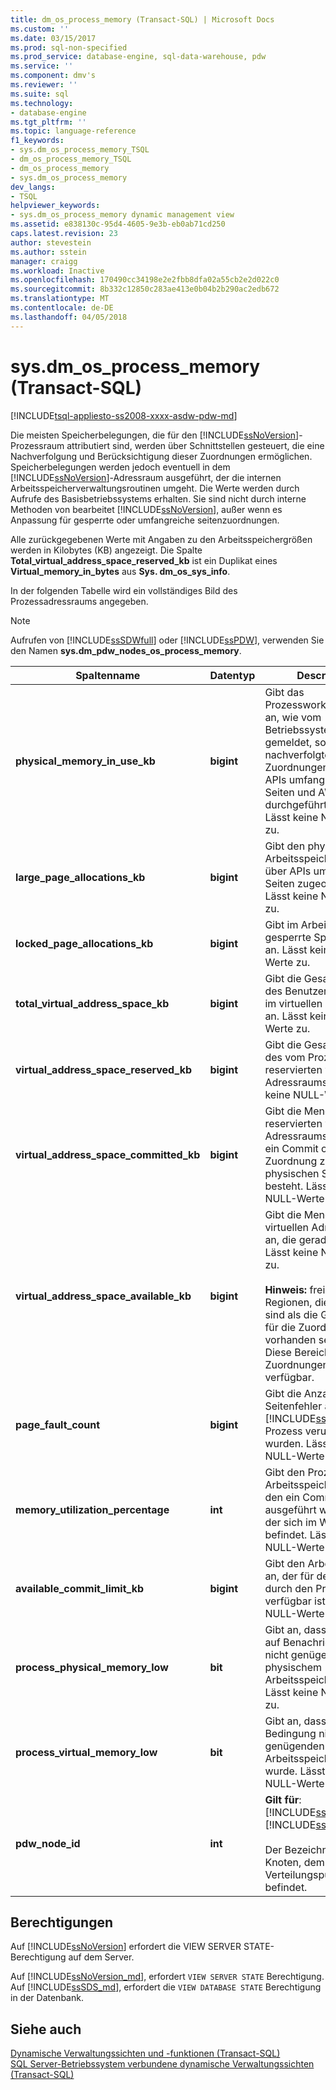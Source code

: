 ```yaml
---
title: dm_os_process_memory (Transact-SQL) | Microsoft Docs
ms.custom: ''
ms.date: 03/15/2017
ms.prod: sql-non-specified
ms.prod_service: database-engine, sql-data-warehouse, pdw
ms.service: ''
ms.component: dmv's
ms.reviewer: ''
ms.suite: sql
ms.technology:
- database-engine
ms.tgt_pltfrm: ''
ms.topic: language-reference
f1_keywords:
- sys.dm_os_process_memory_TSQL
- dm_os_process_memory_TSQL
- dm_os_process_memory
- sys.dm_os_process_memory
dev_langs:
- TSQL
helpviewer_keywords:
- sys.dm_os_process_memory dynamic management view
ms.assetid: e838130c-95d4-4605-9e3b-eb0ab71cd250
caps.latest.revision: 23
author: stevestein
ms.author: sstein
manager: craigg
ms.workload: Inactive
ms.openlocfilehash: 170490cc34198e2e2fbb8dfa02a55cb2e2d022c0
ms.sourcegitcommit: 8b332c12850c283ae413e0b04b2b290ac2edb672
ms.translationtype: MT
ms.contentlocale: de-DE
ms.lasthandoff: 04/05/2018
---
```

# <a name="sysdmosprocessmemory-transact-sql"></a>sys.dm_os_process_memory (Transact-SQL)
[!INCLUDE[tsql-appliesto-ss2008-xxxx-asdw-pdw-md](../../includes/tsql-appliesto-ss2008-xxxx-asdw-pdw-md.md)]

  Die meisten Speicherbelegungen, die für den [!INCLUDE[ssNoVersion](../../includes/ssnoversion-md.md)]-Prozessraum attributiert sind, werden über Schnittstellen gesteuert, die eine Nachverfolgung und Berücksichtigung dieser Zuordnungen ermöglichen. Speicherbelegungen werden jedoch eventuell in dem [!INCLUDE[ssNoVersion](../../includes/ssnoversion-md.md)]-Adressraum ausgeführt, der die internen Arbeitsspeicherverwaltungsroutinen umgeht. Die Werte werden durch Aufrufe des Basisbetriebssystems erhalten. Sie sind nicht durch interne Methoden von bearbeitet [!INCLUDE[ssNoVersion](../../includes/ssnoversion-md.md)], außer wenn es Anpassung für gesperrte oder umfangreiche seitenzuordnungen.  
  
 Alle zurückgegebenen Werte mit Angaben zu den Arbeitsspeichergrößen werden in Kilobytes (KB) angezeigt. Die Spalte **Total_virtual_address_space_reserved_kb** ist ein Duplikat eines **Virtual_memory_in_bytes** aus **Sys. dm_os_sys_info**.  
  
 In der folgenden Tabelle wird ein vollständiges Bild des Prozessadressraums angegeben.  
  
> [!NOTE]  
>  Aufrufen von [!INCLUDE[ssSDWfull](../../includes/sssdwfull-md.md)] oder [!INCLUDE[ssPDW](../../includes/sspdw-md.md)], verwenden Sie den Namen **sys.dm_pdw_nodes_os_process_memory**.  
  
|Spaltenname|Datentyp|Description|  
|-----------------|---------------|-----------------|  
|**physical_memory_in_use_kb**|**bigint**|Gibt das Prozessworkingset in KB an, wie vom Betriebssystem gemeldet, sowie nachverfolgte Zuordnungen, die über APIs umfangreicher Seiten und AWE-APIs durchgeführt wurden. Lässt keine NULL-Werte zu.|  
|**large_page_allocations_kb**|**bigint**|Gibt den physischen Arbeitsspeicher an, der über APIs umfangreicher Seiten zugeordnet wird. Lässt keine NULL-Werte zu.|  
|**locked_page_allocations_kb**|**bigint**|Gibt im Arbeitsspeicher gesperrte Speicherseiten an. Lässt keine NULL-Werte zu.|  
|**total_virtual_address_space_kb**|**bigint**|Gibt die Gesamtgröße des Benutzermodusteils im virtuellen Adressraum an. Lässt keine NULL-Werte zu.|  
|**virtual_address_space_reserved_kb**|**bigint**|Gibt die Gesamtmenge des vom Prozess reservierten virtuellem Adressraums an. Lässt keine NULL-Werte zu.|  
|**virtual_address_space_committed_kb**|**bigint**|Gibt die Menge des reservierten virtuellen Adressraums an, für die ein Commit oder eine Zuordnung zu physischen Seiten besteht. Lässt keine NULL-Werte zu.|  
|**virtual_address_space_available_kb**|**bigint**|Gibt die Menge an virtuellen Adressräumen an, die gerade frei sind. Lässt keine NULL-Werte zu.<br /><br /> **Hinweis:** frei von Regionen, die kleiner sind als die Granularität für die Zuordnung vorhanden sein kann. Diese Bereiche sind für Zuordnungen nicht verfügbar.|  
|**page_fault_count**|**bigint**|Gibt die Anzahl der Seitenfehler an, die vom [!INCLUDE[ssNoVersion](../../includes/ssnoversion-md.md)]-Prozess verursacht wurden. Lässt keine NULL-Werte zu.|  
|**memory_utilization_percentage**|**int**|Gibt den Prozentwert des Arbeitsspeichers an, für den ein Commit ausgeführt wurde und der sich im Workingset befindet. Lässt keine NULL-Werte zu.|  
|**available_commit_limit_kb**|**bigint**|Gibt den Arbeitsspeicher an, der für den Commit durch den Prozess verfügbar ist. Lässt keine NULL-Werte zu.|  
|**process_physical_memory_low**|**bit**|Gibt an, dass der Prozess auf Benachrichtigung zu nicht genügend physischem Arbeitsspeicher reagiert. Lässt keine NULL-Werte zu.|  
|**process_virtual_memory_low**|**bit**|Gibt an, dass eine Bedingung nicht genügenden virtuellen Arbeitsspeichers erkannt wurde. Lässt keine NULL-Werte zu.|  
|**pdw_node_id**|**int**|**Gilt für**: [!INCLUDE[ssSDWfull](../../includes/sssdwfull-md.md)], [!INCLUDE[ssPDW](../../includes/sspdw-md.md)]<br /><br /> Der Bezeichner für den Knoten, dem auf diesem Verteilungspunkt befindet.|  
  
## <a name="permissions"></a>Berechtigungen  
 Auf [!INCLUDE[ssNoVersion](../../includes/ssnoversion-md.md)] erfordert die VIEW SERVER STATE-Berechtigung auf dem Server.  
  
Auf [!INCLUDE[ssNoVersion_md](../../includes/ssnoversion-md.md)], erfordert `VIEW SERVER STATE` Berechtigung.   
Auf [!INCLUDE[ssSDS_md](../../includes/sssds-md.md)], erfordert die `VIEW DATABASE STATE` Berechtigung in der Datenbank.   
  
## <a name="see-also"></a>Siehe auch  
 [Dynamische Verwaltungssichten und -funktionen &#40;Transact-SQL&#41;](~/relational-databases/system-dynamic-management-views/system-dynamic-management-views.md)   
 [SQL Server-Betriebssystem verbundene dynamische Verwaltungssichten &#40;Transact-SQL&#41;](../../relational-databases/system-dynamic-management-views/sql-server-operating-system-related-dynamic-management-views-transact-sql.md)  
  
  


